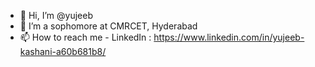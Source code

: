 - 👋 Hi, I’m @yujeeb
- 👀 I’m a sophomore at CMRCET, Hyderabad
- 📫 How to reach me - LinkedIn : https://www.linkedin.com/in/yujeeb-kashani-a60b681b8/

<!---
yujeeb/yujeeb is a ✨ special ✨ repository because its `README.md` (this file) appears on your GitHub profile.
You can click the Preview link to take a look at your changes.
--->
